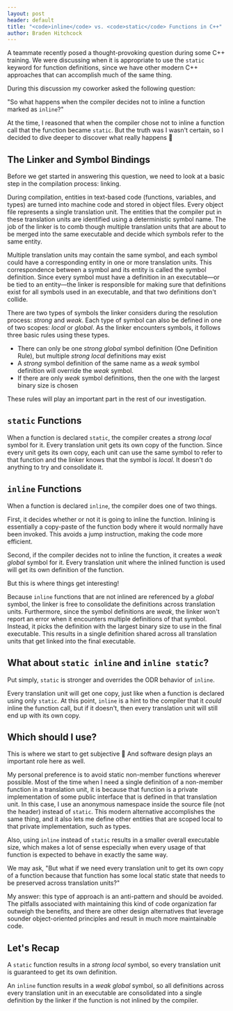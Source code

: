 ```yaml
---
layout: post
header: default
title: "<code>inline</code> vs. <code>static</code> Functions in C++"
author: Braden Hitchcock
---
```


A teammate recently posed a thought-provoking question during some C++ training.
We were discussing when it is appropriate to use the `static` keyword for
function definitions, since we have other modern C++ approaches that can
accomplish much of the same thing.

During this discussion my coworker asked the following question:

"So what happens when the compiler decides not to inline a function marked as
`inline`?"

At the time, I reasoned that when the compiler chose not to inline a function
call that the function became `static`. But the truth was I wasn't certain, so I
decided to dive deeper to discover what really happens :slightly_smiling_face:

## The Linker and Symbol Bindings

Before we get started in answering this question, we need to look at a basic
step in the compilation process: linking.

During compilation, entities in text-based code (functions, variables, and
types) are turned into machine code and stored in object files. Every object
file represents a single translation unit. The entities that the compiler put in
these translation units are identified using a deterministic symbol name. The
job of the linker is to comb though multiple translation units that are about to
be merged into the same executable and decide which symbols refer to the same
entity.

Multiple translation units may contain the same symbol, and each symbol could
have a corresponding entity in one or more translation units. This
correspondence between a symbol and its entity is called the symbol definition.
Since every symbol must have a definition in an executable&mdash;or be tied to
an entity&mdash;the linker is responsible for making sure that definitions exist
for all symbols used in an executable, and that two definitions don't collide.

There are two types of symbols the linker considers during the resolution
process: _strong_ and _weak_. Each type of symbol can also be defined in one of
two scopes: _local_ or _global_. As the linker encounters symbols, it follows
three basic rules using these types.

- There can only be one _strong global_ symbol definition (One Definition Rule),
  but multiple _strong local_ definitions may exist
- A _strong_ symbol definition of the same name as a _weak_ symbol definition
  will override the _weak_ symbol.
- If there are only _weak_ symbol definitions, then the one with the largest
  binary size is chosen

These rules will play an important part in the rest of our investigation.

## `static` Functions

When a function is declared `static`, the compiler creates a _strong local_
symbol for it. Every translation unit gets its own copy of the function. Since
every unit gets its own copy, each unit can use the same symbol to refer to that
function and the linker knows that the symbol is _local_. It doesn't do anything
to try and consolidate it.

## `inline` Functions

When a function is declared `inline`, the compiler does one of two things.

First, it decides whether or not it is going to inline the function. Inlining is
essentially a copy-paste of the function body where it would normally have been
invoked. This avoids a jump instruction, making the code more efficient.

<!-- prettier-ignore -->
Second, if the compiler decides not to inline the function, it creates a
_weak global_ symbol for it. Every translation unit where the inlined function 
is used will get its own definition of the function.

But this is where things get interesting!

Because `inline` functions that are not inlined are referenced by a _global_
symbol, the linker is free to consolidate the definitions across translation
units. Furthermore, since the symbol definitions are _weak_, the linker won't
report an error when it encounters multiple definitions of that symbol. Instead,
it picks the definition with the largest binary size to use in the final
executable. This results in a single definition shared across all translation
units that get linked into the final executable.

## What about `static inline` and `inline static`?

Put simply, `static` is stronger and overrides the ODR behavior of `inline`.

Every translation unit will get one copy, just like when a function is declared
using only `static`. At this point, `inline` is a hint to the compiler that it
_could_ inline the function call, but if it doesn't, then every translation unit
will still end up with its own copy.

## Which should I use?

This is where we start to get subjective :slightly_smiling_face: And software
design plays an important role here as well.

My personal preference is to avoid static non-member functions wherever
possible. Most of the time when I need a single definition of a non-member
function in a translation unit, it is because that function is a private
implementation of some public interface that is defined in that translation
unit. In this case, I use an anonymous namespace inside the source file (not the
header) instead of `static`. This modern alternative accomplishes the same
thing, and it also lets me define other entities that are scoped local to that
private implementation, such as types.

Also, using `inline` instead of `static` results in a smaller overall executable
size, which makes a lot of sense especially when every usage of that function is
expected to behave in exactly the same way.

We may ask, "But what if we need every translation unit to get its own copy of a
function because that function has some local static state that needs to be
preserved across translation units?"

My answer: this type of approach is an anti-pattern and should be avoided. The
pitfalls associated with maintaining this kind of code organization far outweigh
the benefits, and there are other design alternatives that leverage sounder
object-oriented principles and result in much more maintainable code.

## Let's Recap

A `static` function results in a _strong local_ symbol, so every translation
unit is guaranteed to get its own definition.

An `inline` function results in a _weak global_ symbol, so all definitions
across every translation unit in an executable are consolidated into a single
definition by the linker if the function is not inlined by the compiler.



<!-- prettier-ignore-start -->
[1]: https://stackoverflow.com/questions/22102919/static-vs-inline-for-functions-implemented-in-header-files
[2]: https://stackoverflow.com/questions/12836171/difference-between-an-inline-function-and-static-inline-function/12836392#12836392
[3]: https://unix.stackexchange.com/questions/478795/why-do-some-libc-symbols-have-weak-binding-and-others-global
[4]: https://leondong1993.github.io/2017/04/strong-weak-symbol
[5]: https://en.wikipedia.org/wiki/Weak_symbol
[6]: https://en.wikipedia.org/wiki/Linkage_(software)
<!-- prettier-ignore-end -->
